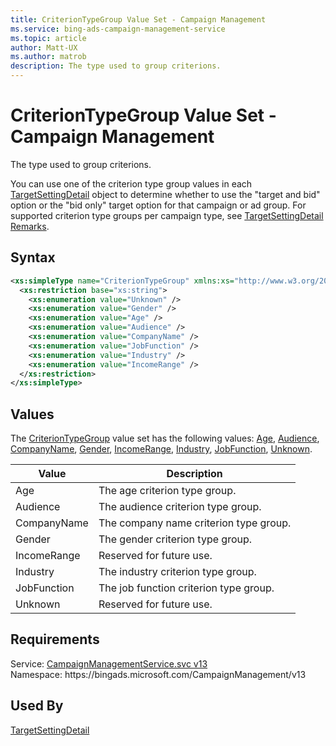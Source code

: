 ```yaml
---
title: CriterionTypeGroup Value Set - Campaign Management
ms.service: bing-ads-campaign-management-service
ms.topic: article
author: Matt-UX
ms.author: matrob
description: The type used to group criterions.
---
```

# CriterionTypeGroup Value Set - Campaign Management
The type used to group criterions.

You can use one of the criterion type group values in each [TargetSettingDetail](targetsettingdetail.md) object to determine whether to use the "target and bid" option or the "bid only" target option for that campaign or ad group. For supported criterion type groups per campaign type, see [TargetSettingDetail Remarks](targetsettingdetail.md#remarks).

## Syntax
```xml
<xs:simpleType name="CriterionTypeGroup" xmlns:xs="http://www.w3.org/2001/XMLSchema">
  <xs:restriction base="xs:string">
    <xs:enumeration value="Unknown" />
    <xs:enumeration value="Gender" />
    <xs:enumeration value="Age" />
    <xs:enumeration value="Audience" />
    <xs:enumeration value="CompanyName" />
    <xs:enumeration value="JobFunction" />
    <xs:enumeration value="Industry" />
    <xs:enumeration value="IncomeRange" />
  </xs:restriction>
</xs:simpleType>
```

## <a name="values"></a>Values

The [CriterionTypeGroup](criteriontypegroup.md) value set has the following values: [Age](#age), [Audience](#audience), [CompanyName](#companyname), [Gender](#gender), [IncomeRange](#incomerange), [Industry](#industry), [JobFunction](#jobfunction), [Unknown](#unknown).

|Value|Description|
|-----------|---------------|
|<a name="age"></a>Age|The age criterion type group.|
|<a name="audience"></a>Audience|The audience criterion type group.|
|<a name="companyname"></a>CompanyName|The company name criterion type group.|
|<a name="gender"></a>Gender|The gender criterion type group.|
|<a name="incomerange"></a>IncomeRange|Reserved for future use.|
|<a name="industry"></a>Industry|The industry criterion type group.|
|<a name="jobfunction"></a>JobFunction|The job function criterion type group.|
|<a name="unknown"></a>Unknown|Reserved for future use.|

## Requirements
Service: [CampaignManagementService.svc v13](https://campaign.api.bingads.microsoft.com/Api/Advertiser/CampaignManagement/v13/CampaignManagementService.svc)  
Namespace: https\://bingads.microsoft.com/CampaignManagement/v13  

## Used By
[TargetSettingDetail](targetsettingdetail.md)  
